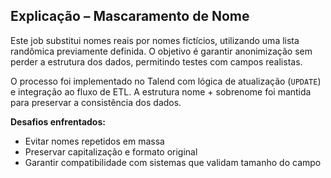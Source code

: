 ## Explicação – Mascaramento de Nome

Este job substitui nomes reais por nomes fictícios, utilizando uma lista randômica previamente definida. O objetivo é garantir anonimização sem perder a estrutura dos dados, permitindo testes com campos realistas.

O processo foi implementado no Talend com lógica de atualização (`UPDATE`) e integração ao fluxo de ETL. A estrutura nome + sobrenome foi mantida para preservar a consistência dos dados.

**Desafios enfrentados:**
- Evitar nomes repetidos em massa
- Preservar capitalização e formato original
- Garantir compatibilidade com sistemas que validam tamanho do campo
